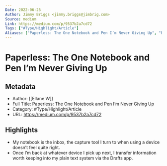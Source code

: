 ```yaml
---
Date: 2022-06-25
Author: Jimmy Briggs <jimmy.briggs@jimbrig.com>
Source: medium
Link: https://medium.com/p/9537b2a7cd72
Tags: ["#Type/Highlight/Article"]
Aliases: ["Paperless: The One Notebook and Pen I’m Never Giving Up", "Paperless: The One Notebook and Pen I’m Never Giving Up"]
---
```

# Paperless: The One Notebook and Pen I’m Never Giving Up

## Metadata
- Author: [[Ellane W]]
- Full Title: Paperless: The One Notebook and Pen I’m Never Giving Up
- Category: #Type/Highlight/Article
- URL: https://medium.com/p/9537b2a7cd72

## Highlights
- My notebook is the inbox, the capture tool I turn to when using a device doesn’t feel quite right.
- Once I’m back at whatever device I pick up next, I transfer information worth keeping into my plain text system via the Drafts app.
